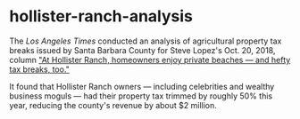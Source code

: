 # hollister-ranch-analysis

The _Los Angeles Times_ conducted an analysis of agricultural property tax breaks issued by Santa Barbara County for Steve Lopez's Oct. 20, 2018, column ["At Hollister Ranch, homeowners enjoy private beaches — and hefty tax breaks, too."](http://www.latimes.com/local/california/la-me-lopez-hollister-taxes-20181020-story.html)

It found that Hollister Ranch owners — including celebrities and wealthy business moguls — had their property tax trimmed by roughly 50% this year, reducing the county's revenue by about $2 million.